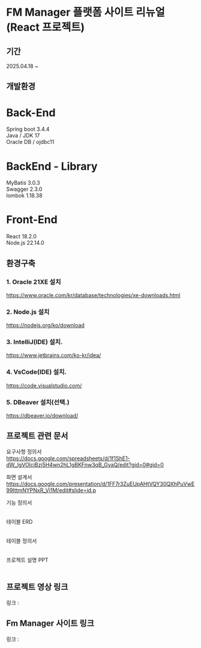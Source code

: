 # FM Manager 플랫폼 사이트 리뉴얼(React 프로젝트)
## 기간
2025.04.18 ~ 

## 개발환경
# Back-End
Spring boot 3.4.4 </br>
Java / JDK 17 </br>
Oracle DB / ojdbc11 </br>

# BackEnd - Library
MyBatis 3.0.3 </br>
Swagger 2.3.0 </br>
lombok 1.18.38

# Front-End
React 18.2.0 </br>
Node.js 22.14.0 </br>

## 환경구축
### 1. Oracle 21XE 설치 </br>
https://www.oracle.com/kr/database/technologies/xe-downloads.html

### 2. Node.js 설치 </br>
https://nodejs.org/ko/download

### 3. IntelliJ(IDE) 설치. </br>
https://www.jetbrains.com/ko-kr/idea/

### 4. VsCode(IDE) 설치. </br>
https://code.visualstudio.com/

### 5. DBeaver 설치(선택.) </br>
https://dbeaver.io/download/

## 프로젝트 관련 문서
요구사항 정의서 </br>
https://docs.google.com/spreadsheets/d/1f1ShE1-dW_lgVOlcjBzj5H4wn2hL1gBKFnw3qB_GyaQ/edit?gid=0#gid=0 </br>

화면 설계서 </br>
https://docs.google.com/presentation/d/1FF7r3ZuEUpAHtVQY30QXhPuVwE99IttmNYPNxR_Vi1M/edit#slide=id.p </br>

기능 정의서</br>
</br>

테이블 ERD</br>
</br>

테이블 정의서</br>
</br>

프로젝트 설명 PPT</br>
</br>

## 프로젝트 영상 링크
링크 : 

## Fm Manager 사이트 링크
링크 : 


